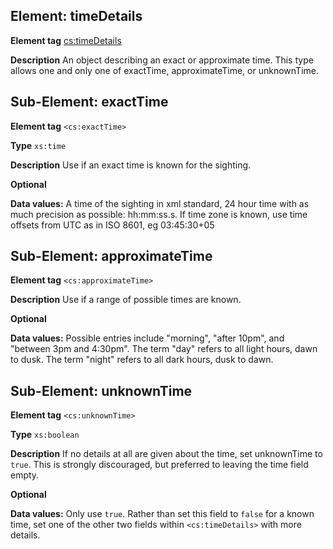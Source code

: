 ## Element: timeDetails

**Element tag** <cs:timeDetails>

**Description** An object describing an exact or approximate time. This type allows one and only one of exactTime, approximateTime, or unknownTime.

## Sub-Element: exactTime

**Element tag** `<cs:exactTime>`

**Type** `xs:time`

**Description** Use if an exact time is known for the sighting.

**Optional**

**Data values:** A time of the sighting in xml standard, 24 hour time with as much precision as possible: hh:mm:ss.s. If time zone is known, use time offsets from UTC as in ISO 8601, eg 03:45:30+05


## Sub-Element: approximateTime

**Element tag** `<cs:approximateTime>`

**Description** Use if a range of possible times are known. 

**Optional**

**Data values:** Possible entries include "morning", "after 10pm", and "between 3pm and 4:30pm". The term "day" refers to all light hours, dawn to dusk. The term "night" refers to all dark hours, dusk to dawn.


## Sub-Element: unknownTime

**Element tag** `<cs:unknownTime>`

**Type** `xs:boolean`

**Description** If no details at all are given about the time, set unknownTime to `true`. This is strongly discouraged, but preferred to leaving the time field empty.

**Optional**

**Data values:** Only use `true`. Rather than set this field to `false` for a known time, set one of the other two fields within `<cs:timeDetails>` with more details.
